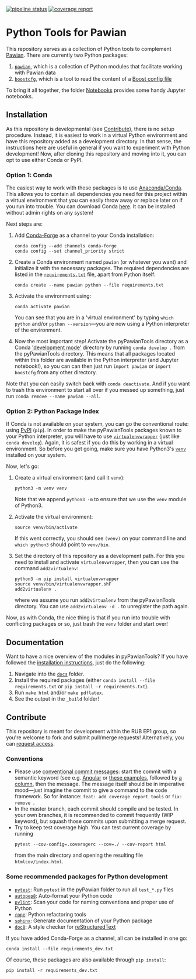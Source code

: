 [![pipeline status](https://jollyj.ep1.rub.de/redeboer/pyPawianTools/badges/master/pipeline.svg)](https://jollyj.ep1.rub.de/redeboer/pyPawianTools/commits/master)
[![coverage report](https://jollyj.ep1.rub.de/redeboer/pyPawianTools/badges/master/coverage.svg)](https://jollyj.ep1.rub.de/redeboer/pyPawianTools/commits/master)

# Python Tools for Pawian

This repository serves as a collection of Python tools to complement [Pawian](https://panda-wiki.gsi.de/foswiki/bin/view/PWA/PawianPwaSoftware). There are currently two Python packages:

1. [`pawian`](./pawian), which is a collection of Python modules that facilitate working with Pawian data
2. [`boostcfg`](./boostcfg), which is a tool to read the content of a [Boost config file](https://www.boost.org/doc/libs/1_72_0/doc/html/boost/program_options/parse_co_1_3_32_9_8_1_1_11.html)

To bring it all together, the folder [Notebooks](./Notebooks) provides some handy Jupyter notebooks.


## Installation

As this repository is developmental (see [Contribute](#contribute)), there is no setup procedure. Instead, it is easiest to work in a virtual Python environment and have this repository added as a development directory. In that sense, the instructions here are useful in general if you want to experiment with Python development! Now, after cloning this repository and moving into it, you can opt to use either Conda or PyPI.

### Option 1: Conda
The easiest way to work with these packages is to use [Anaconda/Conda](https://www.anaconda.com/). This allows you to contain all dependencies you need for this project within a virtual environment that you can easily throw away or replace later on if you run into trouble. You can download Conda [here](https://www.anaconda.com/distribution/#download-section). It can be installed without admin rights on any system!

Next steps are:
1. Add [Conda-Forge](https://conda-forge.org/) as a channel to your Conda installation:
   ```
   conda config --add channels conda-forge
   conda config --set channel_priority strict
   ```

2. Create a Conda environment named `pawian` (or whatever you want) and initialize it with the necessary packages. The required dependencies are listed in the [`requirements.txt`](./requirements.txt) file, apart from Python itself:
   ```
   conda create --name pawian python --file requirements.txt
   ```

3. Activate the environment using:
   ```
   conda activate pawian
   ```
   You can see that you are in a 'virtual environment' by typing `which python` and/or `python --version`—you are now using a Python interpreter of the environment.

4. Now the most important step! Activate the pyPawianTools directory as a Conda ['development mode'](https://docs.conda.io/projects/conda-build/en/latest/resources/commands/conda-develop.html) directory by running `conda develop .` from the pyPawianTools directory. This means that all packages located within this folder are available in the Python interpreter (and Jupyter notebook!), so you can can then just run `import pawian` or `import boostcfg` from any other directory.

Note that you can easily switch back with `conda deactivate`. And if you want to trash this environment to start all over if you messed up something, just run `conda remove --name pawian --all`.

### Option 2: Python Package Index
If Conda is not available on your system, you can go the conventional route: using [PyPI](https://pypi.org/) (`pip`). In order to make the pyPawianTools packages known to your Python interpreter, you will have to use [`virtualenvwrapper`](https://virtualenvwrapper.readthedocs.io/en/latest/) (just like `conda develop`). Again, it is safest if you do this by working in a virtual environment. So before you get going, make sure you have Python3's [`venv`](https://docs.python.org/3/library/venv.html) installed on your system.

Now, let's go:
1. Create a virtual environment (and call it `venv`):
   ```
   python3 -m venv venv
   ```
   Note that we append `python3 -m` to ensure that we use the `venv` module of Python3.

2. Activate the virtual environment:
   ```
   source venv/bin/activate
   ```
   If this went correctly, you should see `(venv)` on your command line and `which python3` should point to `venv/bin`.

3. Set the directory of this repository as a development path. For this you need to install and activate `virtualenvwrapper`, then you can use the command `add2virtualenv`:
   ```
   python3 -m pip install virtualenvwrapper
   source venv/bin/virtualenvwrapper.shF
   add2virtualenv .
   ```
   where we assume you run `add2virtualenv` from the pyPawianTools directory. You can use `add2virtualenv -d .` to unregister the path again.

Now, as with Conda, the nice thing is that if you run into trouble with conflicting packages or so, just trash the `venv` folder and start over!


## Documentation

Want to have a nice overview of the modules in pyPawianTools? If you have followed the [installation instructions](#installation), just do the following:

1. Navigate into the [`docs`](./docs) folder.
2. Install the required packages (either `conda install --file requirements.txt` or `pip install -r requirements.txt`).
3. Run `make html` and/or `make pdflatex`.
4. See the output in the `_build` folder!


## Contribute

This repository is meant for development within the RUB EP1 group, so you're welcome to fork and submit pull/merge requests! Alternatively, you can [request access](https://jollyj.ep1.rub.de/redeboer1/pyPawianTools/-/project_members/request_access).

### Conventions
* Please use [conventional commit messages](https://www.conventionalcommits.org/): start the commit with a semantic keyword (see e.g. [Angular](https://github.com/angular/angular/blob/master/CONTRIBUTING.md#type) or [these examples](https://seesparkbox.com/foundry/semantic_commit_messages), followed by [a column](https://git-scm.com/docs/git-interpret-trailers), then the message. The message itself should be in imperative mood—just imagine the commit to give a command to the code framework. So for instance: `feat: add coverage report tools` or `fix: remove `.
* In the master branch, each commit should compile and be tested. In your own branches, it is recommended to commit frequently (WIP keyword), but squash those commits upon submitting a merge request.
* Try to keep test coverage high. You can test current coverage by running
  ```
  pytest --cov-config=.coveragerc --cov=./ --cov-report html
  ```
  from the main directory and opening the resulting file `htmlcov/index.html`.


### Some recommended packages for Python development
- [`pytest`](https://docs.pytest.org/en/latest/): Run `pytest` in the pyPawian folder to run all `test_*.py` files
- [`autopep8`](https://pypi.org/project/autopep8/0.8/): Auto-format your Python code
- [`pylint`](https://www.pylint.org/): Scan your code for naming conventions and proper use of Python
- [`rope`](https://github.com/python-rope/rope): Python refactoring tools
- [`sphinx`](https://www.sphinx-doc.org/): Generate documentation of your Python package
- [`doc8`](https://pypi.org/project/doc8/): A style checker for [reStructuredText](https://docutils.sourceforge.io/docs/ref/rst/introduction.html)

If you have added Conda-Forge as a channel, all can be installed in one go:

```
conda install --file requirements_dev.txt
```

Of course, these packages are also available through `pip install`:

```
pip install -r requirements_dev.txt
```